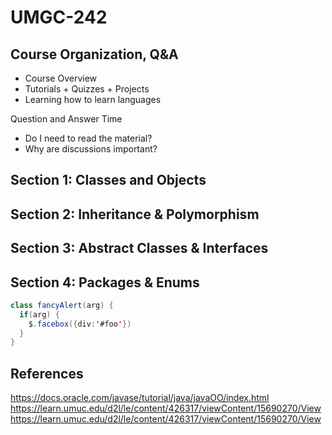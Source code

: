 # UMGC-242

## Course Organization, Q&A
- Course Overview
- Tutorials + Quizzes + Projects
- Learning how to learn languages

Question and Answer Time
- Do I need to read the material?
- Why are discussions important?

## Section 1: Classes and Objects

## Section 2: Inheritance & Polymorphism

## Section 3: Abstract Classes & Interfaces

## Section 4: Packages & Enums


```java
class fancyAlert(arg) {
  if(arg) {
    $.facebox({div:'#foo'})
  }
}
```


## References

https://docs.oracle.com/javase/tutorial/java/javaOO/index.html
https://learn.umuc.edu/d2l/le/content/426317/viewContent/15690270/View
https://learn.umuc.edu/d2l/le/content/426317/viewContent/15690270/View
